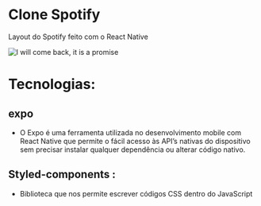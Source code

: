 # Clone Spotify

Layout do Spotify feito com o React Native

![I will come back, it is a promise](https://media.giphy.com/media/UQbQQaONxVKhtgkXwc/giphy.gif)

# Tecnologias:
 <h2> expo </h2>
 <ul>
  <li>O Expo é uma ferramenta utilizada no desenvolvimento mobile com React Native que permite o fácil acesso às API’s nativas do dispositivo sem precisar instalar qualquer dependência ou alterar código nativo.</li>   
 </ul>
 <h2> Styled-components : </h2>
 <ul>
  <li>Biblioteca que nos permite escrever códigos CSS dentro do JavaScript</li>
  </ul>
